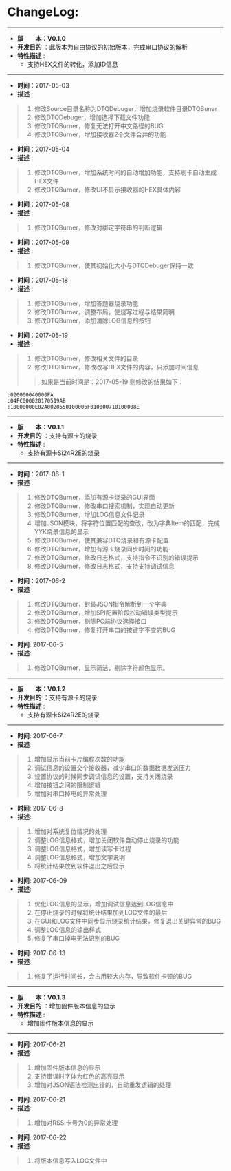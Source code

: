 # ChangeLog:
*****************************************************************************************
* **版　　本：V0.1.0**
* **开发目的** ：此版本为自由协议的初始版本，完成串口协议的解析
* **特性描述** : 
	* 支持HEX文件的转化，添加ID信息
*****************************************************************************************
* **时间**：2017-05-03
* **描述** :
> 1. 修改Source目录名称为DTQDebuger，增加烧录软件目录DTQBuner
> 2. 修改DTQDebuger，增加选择下载文件功能
> 3. 修改DTQBurner，修复无法打开中文路径的BUG
> 4. 修改DTQBurner，增加接收器2个文件合并的功能

* **时间**：2017-05-04
* **描述** :
> 1. 修改DTQBurner，增加系统时间的自动增加功能，支持刷卡自动生成HEX文件
> 2. 修改DTQBurner，修改UI不显示接收器的HEX具体内容

* **时间**：2017-05-08
* **描述** :
> 1. 修改DTQBurner，修改对绑定字符串的判断逻辑

* **时间**：2017-05-09
* **描述** :
> 1. 修改DTQBurner，使其初始化大小与DTQDebuger保持一致

* **时间**：2017-05-18
* **描述** :
> 1. 修改DTQBurner，增加答题器烧录功能
> 2. 修改DTQBurner，调整布局，使烧写过程与结果简明
> 3. 修改DTQBurner，添加清除LOG信息的按钮

* **时间**：2017-05-19
* **描述** :
> 1. 修改DTQBurner，修改相关文件的目录
> 2. 修改DTQBurner，修改改写HEX文件的内容，只添加时间信息
>> 如果是当前时间是：2017-05-19
>> 则修改的结果如下：
```
:020000040000FA
:04FC000020170519AB
:10000000E02A0020550100006F010000710100008E
```

*****************************************************************************************
* **版　　本：V0.1.1**
* **开发目的** ：支持有源卡的烧录
* **特性描述** : 
	* 支持有源卡Si24R2E的烧录
*****************************************************************************************
* **时间**：2017-06-1
* **描述** :
> 1. 修改DTQBurner，添加有源卡烧录的GUI界面
> 2. 修改DTQBurner，修改串口搜索机制，实现自动更新
> 3. 修改DTQBurner，增加LOG信息文件记录
> 4. 增加JSON模块，将字符位置匹配的查改，改为字典Item的匹配，完成YYK烧录信息的显示
> 5. 修改DTQBurner，使其兼容DTQ烧录和有源卡配置
> 6. 修改DTQBurner，增加有源卡烧录同步时间的功能
> 7. 修改DTQBurner，修改日志格式，支持指令不识别的错误提示
> 8. 修改DTQBurner，修改日志格式，支持支持调试信息

* **时间**：2017-06-2
* **描述** :
> 1. 修改DTQBurner，封装JSON指令解析到一个字典
> 2. 修改DTQBurner，增加SPI配置阶段松动错误类型提示
> 3. 修改DTQBurner，剔除PC端协议选择接口
> 4. 修改DTQBurner，修复打开串口的按键字不变的BUG

* **时间**: 2017-06-5
* **描述**:
> 1. 修改DTQBurner，显示简洁，剔除字符颜色显示。

*****************************************************************************************
* **版　　本：V0.1.2**
* **开发目的** ：支持有源卡的烧录
* **特性描述** : 
	* 支持有源卡Si24R2E的烧录
*****************************************************************************************
* **时间**: 2017-06-7
* **描述**:
> 1. 增加显示当前卡片编程次数的功能
> 2. 调试信息的设置交个接收器，减少串口的数据数据发送压力
> 3. 设置协议的时候同步调试信息的设置，支持关闭烧录
> 4. 增加按钮之间的限制逻辑
> 5. 增加对串口掉电的异常处理

* **时间**: 2017-06-8
* **描述**:
> 1. 增加对系统复位情况的处理
> 2. 调整LOG信息格式，增加关闭软件自动停止烧录的功能
> 3. 调整LOG信息格式，增加读写卡过程
> 4. 调整LOG信息格式，增加文字说明
> 5. 将统计结果放到软件退出之后显示

* **时间**: 2017-06-09
* **描述**:
> 1. 优化LOG信息的显示，增加调试信息达到LOG信息中
> 2. 在停止烧录的时候将统计结果加到LOG文件的最后
> 3. 在GUI和LOG文件中同步显示烧录统计结果，修复退出关键异常的BUG
> 4. 调整LOG信息的输出样式
> 5. 修复了串口掉电无法识别的BUG

* **时间**: 2017-06-13
* **描述**:
> 1. 修复了运行时间长，会占用较大内存，导致软件卡顿的BUG

*****************************************************************************************
* **版　　本：V0.1.3**
* **开发目的** ：增加固件版本信息的显示
* **特性描述** : 
	* 增加固件版本信息的显示
*****************************************************************************************
* **时间**: 2017-06-21
* **描述**:
> 1. 增加固件版本信息的显示
> 2. 支持错误时字体为红色的高亮显示
> 3. 增加对JSON语法检测出错的，自动重发逻辑的处理

* **时间**: 2017-06-21
* **描述**:
> 1. 增加对RSSI卡号为0的异常处理

* **时间**: 2017-06-22
* **描述**:
> 1. 将版本信息写入LOG文件中
